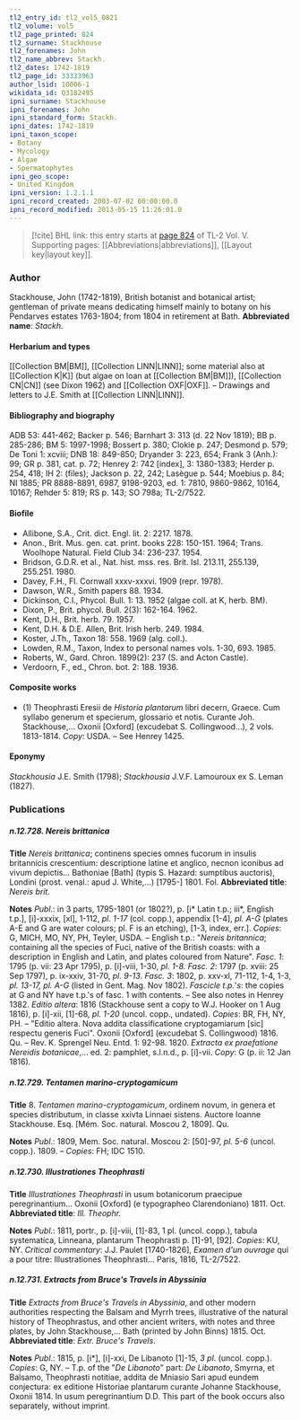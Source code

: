 ```yaml
---
tl2_entry_id: tl2_vol5_0821
tl2_volume: vol5
tl2_page_printed: 824
tl2_surname: Stackhouse
tl2_forenames: John
tl2_name_abbrev: Stackh.
tl2_dates: 1742-1819
tl2_page_id: 33333963
author_lsid: 10006-1
wikidata_id: Q3182495
ipni_surname: Stackhouse
ipni_forenames: John
ipni_standard_form: Stackh.
ipni_dates: 1742-1819
ipni_taxon_scope: 
- Botany
- Mycology
- Algae
- Spermatophytes
ipni_geo_scope: 
- United Kingdom
ipni_version: 1.2.1.1
ipni_record_created: 2003-07-02 00:00:00.0
ipni_record_modified: 2013-05-15 11:26:01.0
---
```



> [!cite] BHL link: this entry starts at [page 824](https://www.biodiversitylibrary.org/page/33333963) of TL-2 Vol. V.
> Supporting pages: [[Abbreviations|abbreviations]], [[Layout key|layout key]].

### Author

Stackhouse, John (1742-1819), British botanist and botanical artist; gentleman of private means dedicating himself mainly to botany on his Pendarves estates 1763-1804; from 1804 in retirement at Bath. 
**Abbreviated name**: *Stackh.*

#### Herbarium and types

[[Collection BM|BM]], [[Collection LINN|LINN]]; some material also at [[Collection K|K]] (but algae on loan at [[Collection BM|BM]]), [[Collection CN|CN]] (see Dixon 1962) and [[Collection OXF|OXF]]. – Drawings and letters to J.E. Smith at [[Collection LINN|LINN]].

#### Bibliography and biography

ADB 53: 441-462; Backer p. 546; Barnhart 3: 313 (d. 22 Nov 1819); BB p. 285-286; BM 5: 1997-1998; Bossert p. 380; Clokie p. 247; Desmond p. 579; De Toni 1: xcviii; DNB 18: 849-850; Dryander 3: 223, 654; Frank 3 (Anh.): 99; GR p. 381, cat. p. 72; Henrey 2: 742 \[index\], 3: 1380-1383; Herder p. 254, 418; IH 2: (files); Jackson p. 22, 242; Lasègue p. 544; Moebius p. 84; NI 1885; PR 8888-8891, 6987, 9198-9203, ed. 1: 7810, 9860-9862, 10164, 10167; Rehder 5: 819; RS p. 143; SO 798a; TL-2/7522.

#### Biofile

- Allibone, S.A., Crit. dict. Engl. lit. 2: 2217. 1878.
- Anon., Brit. Mus. gen. cat. print. books 228: 150-151. 1964; Trans. Woolhope Natural. Field Club 34: 236-237. 1954.
- Bridson, G.D.R. et al., Nat. hist. mss. res. Brit. Isl. 213.11, 255.139, 255.251. 1980.
- Davey, F.H., Fl. Cornwall xxxv-xxxvi. 1909 (repr. 1978).
- Dawson, W.R., Smith papers 88. 1934.
- Dickinson, C.I., Phycol. Bull. 1: 13. 1952 (algae coll. at K, herb. BM).
- Dixon, P., Brit. phycol. Bull. 2(3): 162-164. 1962.
- Kent, D.H., Brit. herb. 79. 1957.
- Kent, D.H. & D.E. Allen, Brit. Irish herb. 249. 1984.
- Koster, J.Th., Taxon 18: 558. 1969 (alg. coll.).
- Lowden, R.M., Taxon, Index to personal names vols. 1-30, 693. 1985.
- Roberts, W., Gard. Chron. 1899(2): 237 (S. and Acton Castle).
- Verdoorn, F., ed., Chron. bot. 2: 188. 1936.

#### Composite works

- (1) Theophrasti Eresii de *Historia plantarum* libri decern, Graece. Cum syllabo generum et specierum, glossario et notis. Curante Joh. Stackhouse,... Oxonii \[Oxford\] (excudebat S. Collingwood...), 2 vols. 1813-1814. *Copy*: USDA. – See Henrey 1425.

#### Eponymy

*Stackhousia* J.E. Smith (1798); *Stackhousia* J.V.F. Lamouroux ex S. Leman (1827).

### Publications

##### n.12.728. Nereis brittanica

**Title**
*Nereis brittanica*; continens species omnes fucorum in insulis britannicis crescentium: descriptione latine et anglico, necnon iconibus ad vivum depictis... Bathoniae \[Bath\] (typis S. Hazard: sumptibus auctoris), Londini (prost. venal.: apud J. White,...) \[1795-\] 1801. Fol.
**Abbreviated title**: *Nereis brit.*

**Notes**
*Publ*.: in 3 parts, 1795-1801 (or 1802?), p. \[i\* Latin t.p.; iii\*, English t.p.\], \[i\]-xxxix, \[xl\], 1-112, *pl. 1-17* (col. copp.), appendix \[1-4\], *pl. A-G* (plates A-E and G are water colours; pl. F is an etching), \[1-3, index, err.\]. *Copies*: G, MICH, MO, NY, PH, Teyler, USDA. – English t.p.: "*Nereis britannica*; containing all the species of Fuci, native of the British coasts: with a description in English and Latin, and plates coloured from Nature".
*Fasc. 1*: 1795 (p. vii: 23 Apr 1795), p. \[i\]-viii, 1-30, *pl. 1-8.*
*Fasc. 2*: 1797 (p. xviii: 25 Sep 1797), p. ix-xxiv, 31-70, *pl. 9-13*.
*Fasc. 3*: 1802, p. xxv-xl, 71-112, 1-4, 1-3, *pl. 13-17, pl. A-G* (listed in Gent. Mag. Nov 1802).
*Fascicle t.p.*'*s*: the copies at G and NY have t.p.'s of fasc. 1 with contents. – See also notes in Henrey 1382.
*Editio altera*: 1816 (Stackhouse sent a copy to W.J. Hooker on 1 Aug 1816), p. \[i\]-xii, \[1\]-68, *pl. 1-20* (uncol. copp., undated). *Copies*: BR, FH, NY, PH. – "Editio altera. Nova addita classificatione cryptogamiarum \[sic\] respectu generis Fuci". Oxonii \[Oxford\] (excudebat S. Collingwood) 1816. Qu. – Rev. K. Sprengel Neu. Entd. 1: 92-98. 1820.
*Extracta ex praefatione Nereidis botanicae*,... ed. 2: pamphlet, s.l.n.d., p. \[i\]-vii. *Copy*: G (p. ii: 12 Jan 1816).

##### n.12.729. Tentamen marino-cryptogamicum

**Title**
8. *Tentamen marino-cryptogamicum*, ordinem novum, in genera et species distributum, in classe xxivta Linnaei sistens. Auctore Ioanne Stackhouse. Esq. \[Mém. Soc. natural. Moscou 2, 1809\]. Qu.

**Notes**
*Publ*.: 1809, Mem. Soc. natural. Moscou 2: \[50\]-97, *pl. 5-6* (uncol. copp.). 1809. – *Copies*: FH; IDC 1510.

##### n.12.730. Illustrationes Theophrasti

**Title**
*Illustrationes Theophrasti* in usum botanicorum praecipue peregrinantium... Oxonii \[Oxford\] (e typographeo Clarendoniano) 1811. Oct.
**Abbreviated title**: *Ill. Theophr.*

**Notes**
*Publ*.: 1811, portr., p. \[i\]-viii, \[1\]-83, 1 pl. (uncol. copp.), tabula systematica, Linneana, plantarum Theophrasti p. \[1\]-91, \[92\]. *Copies*: KU, NY.
*Critical commentary*: J.J. Paulet \[1740-1826\], *Examen d'un ouvrage* qui a pour titre: Illustrationes Theophrasti... Paris, 1816, TL-2/7522.

##### n.12.731. Extracts from Bruce's Travels in Abyssinia

**Title**
*Extracts from Bruce's Travels in Abyssinia*, and other modern authorities respecting the Balsam and Myrrh trees, illustrative of the natural history of Theophrastus, and other ancient writers, with notes and three plates, by John Stackhouse,... Bath (printed by John Binns) 1815. Oct.
**Abbreviated title**: *Extr. Bruce's Travels*.

**Notes**
*Publ*.: 1815, p. \[i\*\], \[i\]-xxi, De Libanoto \[1\]-15, *3 pl*. (uncol. copp.). *Copies*: G, NY. – T.p. of the "*De Libanoto*" part: *De Libanoto*, Smyrna, et Balsamo, Theophrasti notitiae, addita de Mniasio Sari apud eundem conjectura: ex editione Historiae plantarum curante Johanne Stackhouse, Oxonii 1814. In usum peregrinantium D.D. This part of the book occurs also separately, without imprint.

